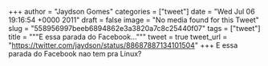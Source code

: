 
+++
author = "Jaydson Gomes"
categories = ["tweet"]
date = "Wed Jul 06 19:16:54 +0000 2011"
draft = false
image = "No media found for this Tweet"
slug = "558956997beeb6894862e3a3820a7c8c25440f07"
tags = ["tweet"]
title = """E essa parada do Facebook..."""
tweet = true
tweet_url = "https://twitter.com/jaydson/status/88687887134101504"
+++
E essa parada do Facebook nao tem pra Linux?
